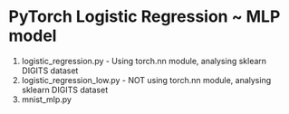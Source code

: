 # PyTorch Logistic Regression ~ MLP model

1. logistic_regression.py - Using torch.nn module, analysing sklearn DIGITS dataset
2. logistic_regression_low.py - NOT using torch.nn module, analysing sklearn DIGITS dataset
3. mnist_mlp.py
